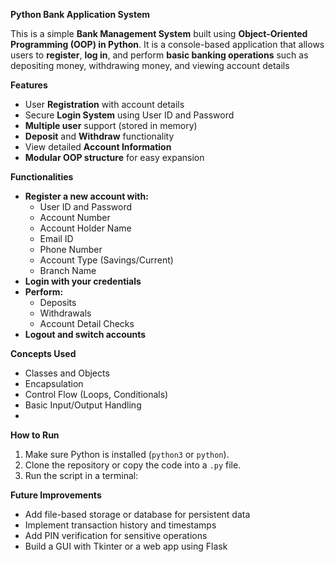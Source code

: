 **Python Bank Application System**

This is a simple **Bank Management System** built using **Object-Oriented Programming (OOP) in Python**. It is a console-based application that allows users to **register**, **log in**, and perform **basic banking operations** such as depositing money, withdrawing money, and viewing account details

**Features**
- User **Registration** with account details
- Secure **Login System** using User ID and Password
- **Multiple user** support (stored in memory)
- **Deposit** and **Withdraw** functionality
- View detailed **Account Information**
- **Modular OOP structure** for easy expansion

**Functionalities**
- **Register a new account with:**
  - User ID and Password
  - Account Number
  - Account Holder Name
  - Email ID
  - Phone Number
  - Account Type (Savings/Current)
  - Branch Name
- **Login with your credentials**
- **Perform:**
  - Deposits
  - Withdrawals
  - Account Detail Checks
- **Logout and switch accounts**

**Concepts Used**
- Classes and Objects
- Encapsulation
- Control Flow (Loops, Conditionals)
- Basic Input/Output Handling
- 
**How to Run**
1. Make sure Python is installed (`python3` or `python`).
2. Clone the repository or copy the code into a `.py` file.
3. Run the script in a terminal:

**Future Improvements**
- Add file-based storage or database for persistent data
- Implement transaction history and timestamps
- Add PIN verification for sensitive operations
- Build a GUI with Tkinter or a web app using Flask
